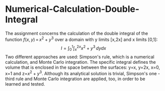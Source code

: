 # Numerical-Calculation-Double-Integral
The assignment concerns the calculation of the double integral of the function $f(x,y)\,=\,x^2+y^3$ over a domain with y limits [x,2x] and x limits [0,1]:
$$ I=\int_0^1\int_x^{2x}x^2+y^3\,dydx $$
Two different approaches are used: Simpson's rule, which is a numerical calculation, and Monte Carlo integration. 
The specific integral defines the volume that is enclosed in the space between the surfaces: y=x, y=2x, x=0, x=1 and z=$x^2+y^3$. Although its analytical solution is trivial, Simpson's one - third rule and Monte Carlo integration are applied, too, in order to be learned and tested.

